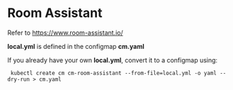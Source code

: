 # Room Assistant

Refer to https://www.room-assistant.io/

**local.yml** is defined in the configmap **cm.yaml**

If you already have your own **local.yml**, convert it to a configmap using:
```
 kubectl create cm cm-room-assistant --from-file=local.yml -o yaml --dry-run > cm.yaml
```
